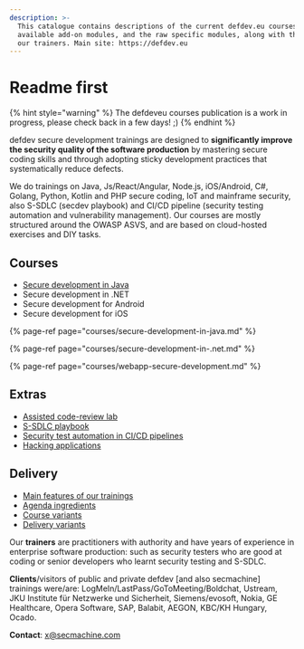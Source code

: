 ```yaml
---
description: >-
  This catalogue contains descriptions of the current defdev.eu courses, the
  available add-on modules, and the raw specific modules, along with the bios of
  our trainers. Main site: https://defdev.eu
---
```


# Readme first

{% hint style="warning" %}
The defdeveu courses publication is a work in progress, please check back in a few days! ;\)
{% endhint %}

defdev secure development trainings are designed to **significantly improve the security quality of the software production** by mastering secure coding skills and through adopting sticky development practices that systematically reduce defects.

We do trainings on Java, Js/React/Angular, Node.js, iOS/Android, C\#, Golang, Python, Kotlin and PHP secure coding, IoT and mainframe security, also S-SDLC \(secdev playbook\) and CI/CD pipeline \(security testing automation and vulnerability management\). Our courses are mostly structured around the OWASP ASVS, and are based on cloud-hosted exercises and DIY tasks.

## Courses

* [Secure development in Java](courses/secure-development-in-java.md)
* Secure development in .NET
* Secure development for Android
* Secure development for iOS

{% page-ref page="courses/secure-development-in-java.md" %}

{% page-ref page="courses/secure-development-in-.net.md" %}

{% page-ref page="courses/webapp-secure-development.md" %}

## 

## Extras

* [Assisted code-review lab](extras/assisted-code-review-lab.md)
* [S-SDLC playbook](extras/s-sdlc-playbook.md)
* [Security test automation in CI/CD pipelines](extras/security-test-automation-in-ci-cd-pipelines.md)
* [Hacking applications](extras/hacking-applications.md)

## Delivery

* [Main features of our trainings](delivery/main-features.md)
* [Agenda ingredients](delivery/agenda-ingredients.md)
* [Course variants](delivery/course-variants.md)
* [Delivery variants](delivery/delivery-variants.md)

Our **trainers** are practitioners with authority and have years of experience in enterprise software production: such as security testers who are good at coding or senior developers who learnt security testing and S-SDLC.

**Clients**/visitors of public and private defdev \[and also secmachine\] trainings were/are: LogMeIn/LastPass/GoToMeeting/Boldchat, Ustream, JKU Institute für Netzwerke und Sicherheit, Siemens/evosoft, Nokia, GE Healthcare, Opera Software, SAP, Balabit, AEGON, KBC/KH Hungary, Ocado.

**Contact**: x@secmachine.com

